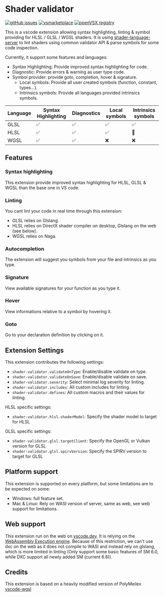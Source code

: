 # Shader validator

[![gitHub issues](https://img.shields.io/github/issues/antaalt/shader-validator.svg)](https://github.com/antaalt/shader-validator/issues)
[![vsmarketplace](https://img.shields.io/visual-studio-marketplace/v/antaalt.shader-validator?color=blue&label=vscode%20marketplace)](https://marketplace.visualstudio.com/items?itemName=antaalt.shader-validator)
[![ppenVSX registry](https://img.shields.io/open-vsx/v/antaalt/shader-validator?color=purple)](https://open-vsx.org/extension/antaalt/shader-validator)

This is a vscode extension allowing syntax highlighting, linting & symbol providing for HLSL / GLSL / WGSL shaders. It is using [shader-language-server](https://github.com/antaalt/shader-language-server) to lint shaders using common validator API & parse symbols for some code inspection.

Currently, it support some features and languages:

- Syntax Highlighting: Provide improved syntax highlighting for code.
- Diagnostic: Provide errors & warning as user type code.
- Symbol provider: provide goto, completion, hover & signature.
    - Local symbols: Provide all user created symbols (function, constant, types...).
    - Intrinsics symbols: Provide all languages provided intrinsics symbols.

|Language|Syntax Highlighting|Diagnostics|Local symbols|Intrinsics symbols|
|--------|-------------------|-----------|-------------|------------------|
|GLSL    |✅                 |✅        |✅           |✅               |
|HLSL    |✅                 |✅        |✅           |🚧               |
|WGSL    |✅                 |✅        |❌           |❌               |

## Features

### Syntax highlighting

This extension provide improved syntax highlighting for HLSL, GLSL & WGSL than the base one in VS code.

### Linting

You cant lint your code in real time through this extension:
- GLSL relies on Glslang.
- HLSL relies on DirectX shader compiler on desktop, Glslang on the web (see below).
- WGSL relies on Naga.

### Autocompletion

The extension will suggest you symbols from your file and intrinsics as you type.

### Signature

View available signatures for your function as you type it.

### Hover

View informations relative to a symbol by hovering it.

### Goto

Go to your declaration definition by clicking on it.

## Extension Settings

This extension contributes the following settings:

* `shader-validator.validateOnType`: Enable/disable validate on type.
* `shader-validator.validateOnSave`: Enable/disable validate on save.
* `shader-validator.severity`: Select minimal log severity for linting.
* `shader-validator.includes`: All custom includes for linting.
* `shader-validator.defines`: All custom macros and their values for linting.

HLSL specific settings: 
* `shader-validator.hlsl.shaderModel`: Specify the shader model to target for HLSL

GLSL specific settings:
* `shader-validator.glsl.targetClient`: Specify the OpenGL or Vulkan version for GLSL
* `shader-validator.glsl.spirvVersion`: Specify the SPIRV version to target for GLSL

## Platform support

This extension is supported on every platform, but some limitations are to be expected on some:
- Windows: full feature set.
- Mac & Linux: Rely on WASI version of server, same as web, see web support for limitations.

## Web support

This extension run on the web on [vscode.dev](https://vscode.dev/). It is relying on the [WebAssembly Execution engine](https://marketplace.visualstudio.com/items?itemName=ms-vscode.wasm-wasi-core). Because of this restriction, we can't use dxc on the web as it does not compile to WASI and instead rely on glslang, which is more limited in linting (Only support some basic features of SM 6.0, while DXC support all newly added SM (current 6.8)).

## Credits

This extension is based on a heavily modified version of PolyMeilex [vscode-wgsl](https://github.com/PolyMeilex/vscode-wgsl)